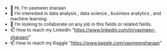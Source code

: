 - 👋 Hi, I’m yasmeen sharaan
- 👀 I’m interested in data analysis , data science , business analytics , and machine learning.
- 💞️ I’m looking to collaborate on any job in this fields or related fields.
- 📫 How to reach my LinkedIn "https://www.linkedin.com/in/yasmeen-sharaan/"
- 📫 How to reach my Kaggle "https://www.kaggle.com/yasmeensharaan"

<!---
YMMSSH/YMMSSH is a ✨ special ✨ repository because its `README.md` (this file) appears on your GitHub profile.
You can click the Preview link to take a look at your changes.
--->
